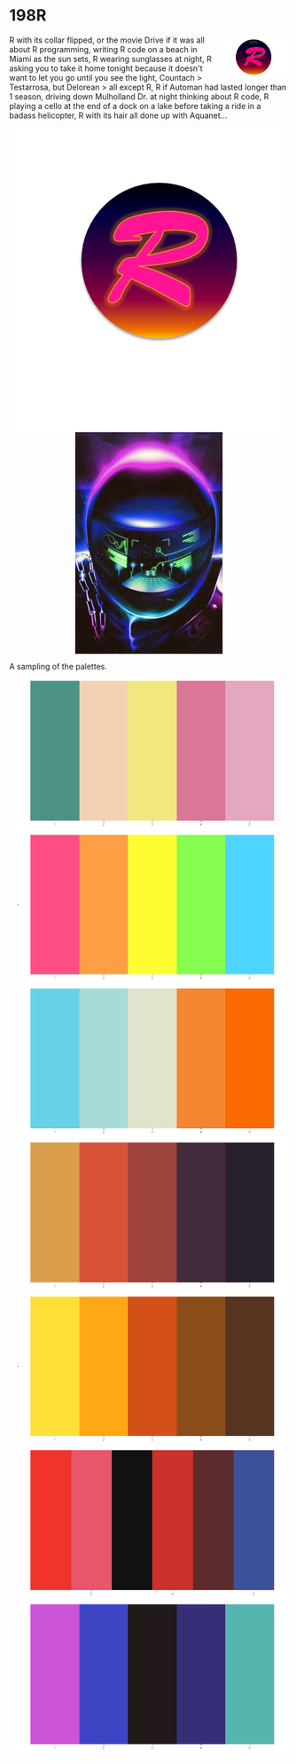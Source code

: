# 198R 

<img src="img/hex.png" align="right" width = 25%/>

R with its collar flipped, or the movie Drive if it was all about R programming,
writing R code on a beach in Miami as the sun sets, R wearing sunglasses at
night, R asking you to take it home tonight because it doesn't want to let you
go until you see the light, Countach > Testarrosa, but Delorean > all except R,
R if Automan had lasted longer than 1 season, driving down Mulholland Dr. at
night thinking about R code, R playing a cello at the end of a dock on a lake
before taking a ride in a badass helicopter, R with its hair all done up with
Aquanet...


<img src="img/198R_1.png" style="display:block; margin: 0 auto;">
<img src="img/Destination_R.png" style="display:block; margin: 0 auto;" height=400px>


A sampling of the palettes.

<img src="img/sonny.png" style="display:block; margin: 0 auto;">
<img src="img/malibu.png" style="display:block; margin: 0 auto;">
<img src="img/miami1.png" style="display:block; margin: 0 auto;">
<img src="img/sunset2.png" style="display:block; margin: 0 auto;">
<img src="img/seventies_aint_done_yet.png" style="display:block; margin: 0 auto;">
<img src="img/cobra.png" style="display:block; margin: 0 auto;">
<img src="img/electronic_night.png" style="display:block; margin: 0 auto;">


